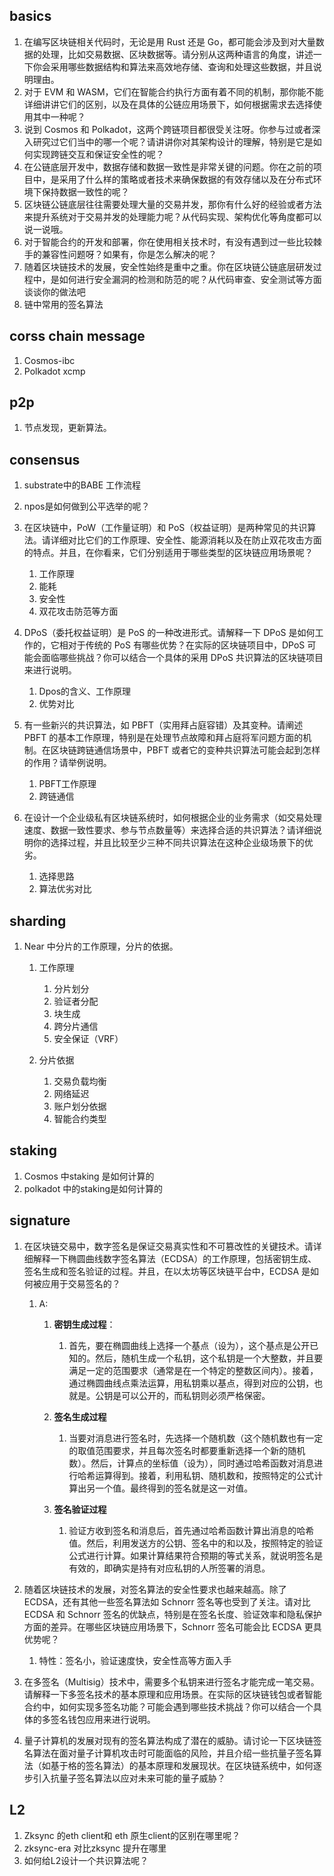 ## basics

1. 在编写区块链相关代码时，无论是用 Rust 还是 Go，都可能会涉及到对大量数据的处理，比如交易数据、区块数据等。请分别从这两种语言的角度，讲述一下你会采用哪些数据结构和算法来高效地存储、查询和处理这些数据，并且说明理由。
2. 对于 EVM 和 WASM，它们在智能合约执行方面有着不同的机制，那你能不能详细讲讲它们的区别，以及在具体的公链应用场景下，如何根据需求去选择使用其中一种呢？
3. 说到 Cosmos 和 Polkadot，这两个跨链项目都很受关注呀。你参与过或者深入研究过它们当中的哪一个呢？请讲讲你对其架构设计的理解，特别是它是如何实现跨链交互和保证安全性的呢？
4. 在公链底层开发中，数据存储和数据一致性是非常关键的问题。你在之前的项目中，是采用了什么样的策略或者技术来确保数据的有效存储以及在分布式环境下保持数据一致性的呢？
5. 区块链公链底层往往需要处理大量的交易并发，那你有什么好的经验或者方法来提升系统对于交易并发的处理能力呢？从代码实现、架构优化等角度都可以说一说哦。
6. 对于智能合约的开发和部署，你在使用相关技术时，有没有遇到过一些比较棘手的兼容性问题呀？如果有，你是怎么解决的呢？
7. 随着区块链技术的发展，安全性始终是重中之重。你在区块链公链底层研发过程中，是如何进行安全漏洞的检测和防范的呢？从代码审查、安全测试等方面谈谈你的做法吧
8. 链中常用的签名算法

## corss chain message

1. Cosmos-ibc
2. Polkadot xcmp 

## p2p

1. 节点发现，更新算法。

## consensus

1. substrate中的BABE 工作流程
2. npos是如何做到公平选举的呢？
3. 在区块链中，PoW（工作量证明）和 PoS（权益证明）是两种常见的共识算法。请详细对比它们的工作原理、安全性、能源消耗以及在防止双花攻击方面的特点。并且，在你看来，它们分别适用于哪些类型的区块链应用场景呢？
   1. 工作原理
   2. 能耗
   3. 安全性
   4. 双花攻击防范等方面

4. DPoS（委托权益证明）是 PoS 的一种改进形式。请解释一下 DPoS 是如何工作的，它相对于传统的 PoS 有哪些优势？在实际的区块链项目中，DPoS 可能会面临哪些挑战？你可以结合一个具体的采用 DPoS 共识算法的区块链项目来进行说明。
   1. Dpos的含义、工作原理
   2. 优势对比

5. 有一些新兴的共识算法，如 PBFT（实用拜占庭容错）及其变种。请阐述 PBFT 的基本工作原理，特别是在处理节点故障和拜占庭将军问题方面的机制。在区块链跨链通信场景中，PBFT 或者它的变种共识算法可能会起到怎样的作用？请举例说明。
   1. PBFT工作原理
   2. 跨链通信

6. 在设计一个企业级私有区块链系统时，如何根据企业的业务需求（如交易处理速度、数据一致性要求、参与节点数量等）来选择合适的共识算法？请详细说明你的选择过程，并且比较至少三种不同共识算法在这种企业级场景下的优劣。
   1. 选择思路
   2. 算法优劣对比


## sharding

1. Near 中分片的工作原理，分片的依据。
   1. 工作原理
      1. 分片划分
      2. 验证者分配
      3. 块生成
      4. 跨分片通信
      5. 安全保证（VRF）

   2. 分片依据
      1. 交易负载均衡
      2. 网络延迟
      3. 账户划分依据
      4. 智能合约类型





## staking 

1. Cosmos 中staking 是如何计算的
2. polkadot 中的staking是如何计算的



## signature 

1. 在区块链交易中，数字签名是保证交易真实性和不可篡改性的关键技术。请详细解释一下椭圆曲线数字签名算法（ECDSA）的工作原理，包括密钥生成、签名生成和签名验证的过程。并且，在以太坊等区块链平台中，ECDSA 是如何被应用于交易签名的？

   1. A: 

      1. **密钥生成过程**：
         1. 首先，要在椭圆曲线上选择一个基点（设为），这个基点是公开已知的。然后，随机生成一个私钥，这个私钥是一个大整数，并且要满足一定的范围要求（通常是在一个特定的整数区间内）。接着，通过椭圆曲线点乘法运算，用私钥乘以基点，得到对应的公钥，也就是。公钥是可以公开的，而私钥则必须严格保密。

      2. **签名生成过程**
         1. 当要对消息进行签名时，先选择一个随机数（这个随机数也有一定的取值范围要求，并且每次签名时都要重新选择一个新的随机数）。然后，计算点的坐标值（设为），同时通过哈希函数对消息进行哈希运算得到。接着，利用私钥、随机数和，按照特定的公式计算出另一个值。最终得到的签名就是这一对值。

      3. **签名验证过程**
         1. 验证方收到签名和消息后，首先通过哈希函数计算出消息的哈希值。然后，利用发送方的公钥、签名中的和以及，按照特定的验证公式进行计算。如果计算结果符合预期的等式关系，就说明签名是有效的，即确实是持有对应私钥的人所签署的消息。


      

2. 随着区块链技术的发展，对签名算法的安全性要求也越来越高。除了 ECDSA，还有其他一些签名算法如 Schnorr 签名等也受到了关注。请对比 ECDSA 和 Schnorr 签名的优缺点，特别是在签名长度、验证效率和隐私保护方面的差异。在哪些区块链应用场景下，Schnorr 签名可能会比 ECDSA 更具优势呢？

   1. 特性：签名小，验证速度快，安全性高等方面入手

3. 在多签名（Multisig）技术中，需要多个私钥来进行签名才能完成一笔交易。请解释一下多签名技术的基本原理和应用场景。在实际的区块链钱包或者智能合约中，如何实现多签名功能？可能会遇到哪些技术挑战？你可以结合一个具体的多签名钱包应用来进行说明。
4. 量子计算机的发展对现有的签名算法构成了潜在的威胁。请讨论一下区块链签名算法在面对量子计算机攻击时可能面临的风险，并且介绍一些抗量子签名算法（如基于格的签名算法）的基本原理和发展现状。在区块链系统中，如何逐步引入抗量子签名算法以应对未来可能的量子威胁？

## L2 

1. Zksync 的eth client和 eth 原生client的区别在哪里呢？
2. zksync-era 对比zksync 提升在哪里
3. 如何给L2设计一个共识算法呢？




